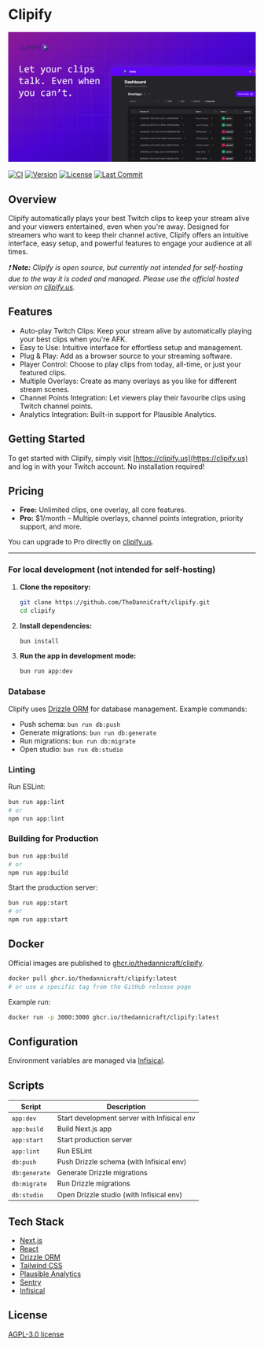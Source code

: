 # Clipify

![Clipify Image](https://raw.githubusercontent.com/TheDanniCraft/clipify/refs/heads/master/public/og-image.png)

[![CI](https://img.shields.io/github/actions/workflow/status/TheDanniCraft/clipify/ci.yml?branch=master&label=CI&style=for-the-badge)](https://github.com/TheDanniCraft/clipify/actions)
[![Version](https://img.shields.io/github/v/release/TheDanniCraft/clipify?label=version&style=for-the-badge)](https://github.com/TheDanniCraft/clipify/releases)
[![License](https://img.shields.io/github/license/TheDanniCraft/clipify?style=for-the-badge)](https://github.com/TheDanniCraft/clipify/blob/master/LICENSE)
[![Last Commit](https://img.shields.io/github/last-commit/TheDanniCraft/clipify?label=last%20commit&style=for-the-badge)](https://github.com/TheDanniCraft/clipify/commits/master)

## Overview

Clipify automatically plays your best Twitch clips to keep your stream alive and your viewers entertained, even when you're away. Designed for streamers who want to keep their channel active, Clipify offers an intuitive interface, easy setup, and powerful features to engage your audience at all times.

_❗ **Note:** Clipify is open source, but currently not intended for self-hosting due to the way it is coded and managed. Please use the official hosted version on [clipify.us](https://clipify.us)._

## Features

- Auto-play Twitch Clips: Keep your stream alive by automatically playing your best clips when you're AFK.
- Easy to Use: Intuitive interface for effortless setup and management.
- Plug & Play: Add as a browser source to your streaming software.
- Player Control: Choose to play clips from today, all-time, or just your featured clips.
- Multiple Overlays: Create as many overlays as you like for different stream scenes.
- Channel Points Integration: Let viewers play their favourite clips using Twitch channel points.
- Analytics Integration: Built-in support for Plausible Analytics.

## Getting Started

To get started with Clipify, simply visit [https://clipify.us](https://clipify.us) and log in with your Twitch account. No installation required!

## Pricing

- **Free:** Unlimited clips, one overlay, all core features.
- **Pro:** $1/month – Multiple overlays, channel points integration, priority support, and more.

You can upgrade to Pro directly on [clipify.us](https://clipify.us).

---

### For local development (not intended for self-hosting)

1. **Clone the repository:**

   ```sh
   git clone https://github.com/TheDanniCraft/clipify.git
   cd clipify
   ```

2. **Install dependencies:**

   ```sh
   bun install
   ```

3. **Run the app in development mode:**

   ```sh
   bun run app:dev
   ```

### Database

Clipify uses [Drizzle ORM](https://orm.drizzle.team/) for database management. Example commands:

- Push schema: `bun run db:push`
- Generate migrations: `bun run db:generate`
- Run migrations: `bun run db:migrate`
- Open studio: `bun run db:studio`

### Linting

Run ESLint:

```sh
bun run app:lint
# or
npm run app:lint
```

### Building for Production

```sh
bun run app:build
# or
npm run app:build
```

Start the production server:

```sh
bun run app:start
# or
npm run app:start
```

## Docker

Official images are published to [ghcr.io/thedannicraft/clipify](https://github.com/TheDanniCraft/clipify/pkgs/container/clipify).

```sh
docker pull ghcr.io/thedannicraft/clipify:latest
# or use a specific tag from the GitHub release page
```

Example run:

```sh
docker run -p 3000:3000 ghcr.io/thedannicraft/clipify:latest
```

## Configuration

Environment variables are managed via [Infisical](https://infisical.com/).

## Scripts

| Script        | Description                                 |
| ------------- | ------------------------------------------- |
| `app:dev`     | Start development server with Infisical env |
| `app:build`   | Build Next.js app                           |
| `app:start`   | Start production server                     |
| `app:lint`    | Run ESLint                                  |
| `db:push`     | Push Drizzle schema (with Infisical env)    |
| `db:generate` | Generate Drizzle migrations                 |
| `db:migrate`  | Run Drizzle migrations                      |
| `db:studio`   | Open Drizzle studio (with Infisical env)    |

## Tech Stack

- [Next.js](https://nextjs.org/)
- [React](https://react.dev/)
- [Drizzle ORM](https://orm.drizzle.team/)
- [Tailwind CSS](https://tailwindcss.com/)
- [Plausible Analytics](https://plausible.io/)
- [Sentry](https://sentry.io/)
- [Infisical](https://infisical.com/)  

## License

[AGPL-3.0 license](https://github.com/TheDanniCraft/clipify#AGPL-3.0-1-ov-file)
